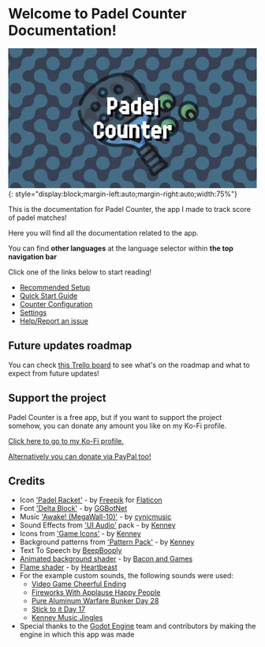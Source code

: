 # Welcome to Padel Counter Documentation!

![Padel Counter](./assets/padelcountertitle.png "Padel Counter"){: style="display:block;margin-left:auto;margin-right:auto;width:75%"}

This is the documentation for Padel Counter, the app I made to track score of padel matches!

Here you will find all the documentation related to the app.

You can find **other languages** at the language selector within **the top navigation bar**

Click one of the links below to start reading!

- [Recommended Setup](./setup.md)
- [Quick Start Guide](./quickstart.md)
- [Counter Configuration](./counter/counter.md)
- [Settings](./settings/index.md)
- [Help/Report an issue](./help.md)

## Future updates roadmap

You can check [this Trello board](https://trello.com/b/eJKpHkLC/padel-counter-roadmap) to see what's on the roadmap and what to expect from future updates!

## Support the project

Padel Counter is a free app, but if you want to support the project somehow, you can donate
any amount you like on my Ko-Fi profile.

[Click here to go to my Ko-Fi profile.](https://ko-fi.com/rabidrabid)

[Alternatively you can donate via PayPal too!](https://www.paypal.com/donate/?hosted_button_id=XEDL2KNTM34SE&locale.x=en_EN)

## Credits

- Icon ['Padel Racket'](https://www.flaticon.es/iconos-gratis/raqueta-de-padel) - by [Freepik](https://www.freepik.com/) for [Flaticon](https://www.flaticon.es/)
- Font ['Delta Block'](https://ggbot.itch.io/delta-block-font) - by [GGBotNet](https://www.ggbot.net/)
- Music ['Awake! (MegaWall-10)'](https://opengameart.org/content/awake-megawall-10) - by [cynicmusic](https://cynicmusic.com)
- Sound Effects from ['UI Audio'](https://kenney.nl/assets/ui-audio) pack - by [Kenney](https://kenney.nl/)
- Icons from ['Game Icons'](https://kenney.nl/assets/game-icons) - by [Kenney](https://kenney.nl/)
- Background patterns from ['Pattern Pack'](https://kenney.nl/assets/pattern-pack) - by [Kenney](https://kenney.nl/)
- Text To Speech by [BeepBooply](https://beepbooply.com/)
- [Animated background shader](https://www.youtube.com/watch?v=cObwzagwgmA) - by [Bacon and Games](https://www.youtube.com/@baconandgames)
- [Flame shader](https://www.youtube.com/watch?v=sCIr_58NN48) - by [Heartbeast](https://www.youtube.com/@uheartbeast)
- For the example custom sounds, the following sounds were used:
  - [Video Game Cheerful Ending](https://opengameart.org/content/video-game-cheerful-ending)
  - [Fireworks With Applause Happy People](https://opengameart.org/content/fireworks-with-applause-happy-people)
  - [Pure Aluminum Warfare Bunker Day 28](https://opengameart.org/content/pure-aluminum-warfare-bunker-day-28)
  - [Stick to it Day 17](https://opengameart.org/content/stick-to-it-day-17)
  - [Kenney Music Jingles](https://kenney.nl/assets/music-jingles)
- Special thanks to the [Godot Engine](https://godotengine.org) team and contributors by making the engine in which this app was made
